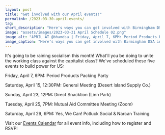 ```yaml
---
layout: post 
title: "Get involved with our April events!"
permalink: /2023-03-30-april-events/
tag: 
short_description: "Here's ways you can get involved with Birmingham DSA in April."
image: "assets/images/2023-03-31 April Schedule 02.png"
image_alt: "APRIL AT @bhamdsa | Friday, April 7, 6PM: Period Products Packing Party | Saturday, April 15, 12:30PM: General Meeting (Desert Island Supply Co.) | Sunday, April 16, 12PM: Direct Snacktion (Linn Park) | Tuesday, April 25, 7PM: Mutual Aid Committee Meeting (Zoom) | Saturday, April 29, 6PM: Yes, We Can! Potluck Social & Narcan Training | visit bhamdsa.org/calendar for all event info"
image_caption: "Here's ways you can get involved with Birmingham DSA in April."
---
```


It's going to be raining socialism this month! What'll you be doing to unite the working class against the capitalist class? We've scheduled these five events to build power for US:

Friday, April 7, 6PM: Period Products Packing Party 

Saturday, April 15, 12:30PM: General Meeting (Desert Island Supply Co.) 

Sunday, April 23, 12PM: Direct Snacktion (Linn Park)

Tuesday, April 25, 7PM: Mutual Aid Committee Meeting (Zoom) 

Saturday, April 29, 6PM: Yes, We Can! Potluck Social & Narcan Training

Visit our [Events Calendar](https://bhamdsa.org/calendar/) for all event info, including how to register and RSVP! 

